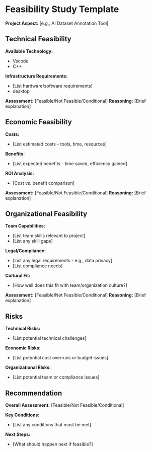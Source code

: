# Feasibility Study Template

**Project Aspect:** [e.g., AI Dataset Annotation Tool]

## Technical Feasibility

**Available Technology:**

- Vscode
- C++

**Infrastructure Requirements:**

- [List hardware/software requirements]
- desktop

**Assessment:** [Feasible/Not Feasible/Conditional]
**Reasoning:** [Brief explanation]

## Economic Feasibility

**Costs:**

- [List estimated costs - tools, time, resources]

**Benefits:**

- [List expected benefits - time saved, efficiency gained]

**ROI Analysis:**

- [Cost vs. benefit comparison]

**Assessment:** [Feasible/Not Feasible/Conditional]
**Reasoning:** [Brief explanation]

## Organizational Feasibility

**Team Capabilities:**

- [List team skills relevant to project]
- [List any skill gaps]

**Legal/Compliance:**

- [List any legal requirements - e.g., data privacy]
- [List compliance needs]

**Cultural Fit:**

- [How well does this fit with team/organization culture?]

**Assessment:** [Feasible/Not Feasible/Conditional]
**Reasoning:** [Brief explanation]

## Risks

**Technical Risks:**

- [List potential technical challenges]

**Economic Risks:**

- [List potential cost overruns or budget issues]

**Organizational Risks:**

- [List potential team or compliance issues]

## Recommendation

**Overall Assessment:** [Feasible/Not Feasible/Conditional]

**Key Conditions:**

- [List any conditions that must be met]

**Next Steps:**

- [What should happen next if feasible?]
